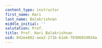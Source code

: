 ```yaml
---
content_type: instructor
first_name: Hari
last_name: Balakrishnan
middle_initial: ''
salutation: Prof.
title: Prof. Hari Balakrishnan
uid: 042ee882-aea2-271b-b1e6-f030603d034a
---
```

